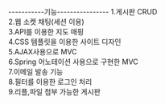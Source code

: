 -----------기능----------------
1.게시판 CRUD <BR> 
2.웹 소켓 채팅(세션 이용) <BR>
3.API를 이용한 지도 매핑<BR>
4.CSS 템플릿을 이용한 사이트 디자인<BR>
5.AJAX사용으로 MVC<BR>
6.Spring 어노테이션 사용으로 구현한 MVC<BR>
7.이메일 발송 기능<BR>
8.필터를 이용한 로그인 처리<BR>
9.리플,파일 첨부 가능한 게시판<BR>


